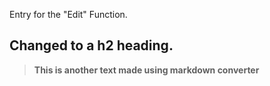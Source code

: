 <p>Entry for the "Edit" Function.</p>
## Changed to a h2 heading.

<blockquote>

  <p><strong>This is another text made using markdown converter</strong></p>

</blockquote>
